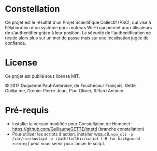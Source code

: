 # Constellation
Ce projet est le résultat d'un Projet Scientifique Collectif (PSC), qui vise à l'élaboration d'un système pour routeurs Wi-Fi qui permet aux utilisateurs de s'authentifier grâce à leur position. La sécurité de l'authentification ne réside alors plus sur un mot de passe mais sur une localisation jugée de confiance.

# License

Ce projet est publié sous license MIT.

&copy; 2017 Duquenne Paul-Ambroise, de Fouchécour François, Gette Guillaume, Grenier Pierre-Jean, Piau Olivier, Riffard Antonin

# Pré-requis

* Installer la version modifiée pour Constellation de Homenet : https://github.com/GuillaumeGETTE/hnetd (branche constellation)
* Pour utiliser les scripts d'action, installer wpa\_cli. `wpa_cli -p /var/run/hostapd -a /path/to/this/script [-B for background running]` peut vous servir pour lancer le script.
